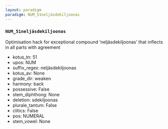 ```yaml
---
layout: paradigm
paradigm: NUM_51neljäsdekiljoonas
---
```

### ` NUM_51neljäsdekiljoonas `

Optimisation hack for exceptional compound ’neljäsdekiljoonas’ that inflects in all parts with agreement
* kotus_tn: 51
* upos: NUM
* suffix_regex: neljäsdekiljoonas
* kotus_av: None
* grade_dir: weaken
* harmony: back
* possessive: False
* stem_diphthong: None
* deletion: sdekiljoonas
* plurale_tantum: False
* clitics: False
* pos: NUMERAL
* stem_vowel: None
